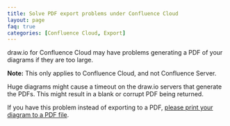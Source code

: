 ```yaml
---
title: Solve PDF export problems under Confluence Cloud
layout: page
faq: true
categories: [Confluence Cloud, Export]
---
```


draw.io for Confluence Cloud may have problems generating a PDF of your diagrams if they are too large.

**Note:** This only applies to Confluence Cloud, and not Confluence Server.

Huge diagrams might cause a timeout on the draw.io servers that generate the PDFs. This might result in a blank or corrupt PDF being returned.

If you have this problem instead of exporting to a PDF, [please print your diagram to a PDF file](/doc/faq/pdf-print-to.html).
